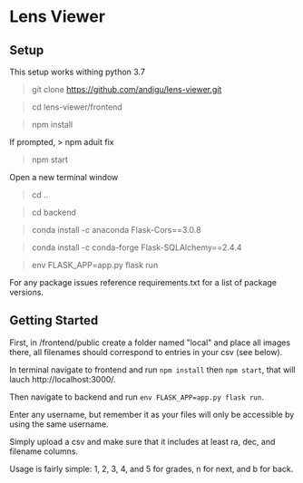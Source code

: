 # Lens Viewer

## Setup

This setup works withing python 3.7

 > git clone https://github.com/andigu/lens-viewer.git
 
 > cd lens-viewer/frontend
 
 > npm install
 
 If prompted, > npm aduit fix
 
 > npm start
 
 Open a new terminal window
 
 > cd .. 
 
 > cd backend
 
 > conda install -c anaconda Flask-Cors==3.0.8
 
 > conda install -c conda-forge Flask-SQLAlchemy==2.4.4
 
 > env FLASK_APP=app.py flask run
 

 For any package issues reference requirements.txt for a list of package versions.

## Getting Started

First, in /frontend/public create a folder named "local" and place all images there, all filenames should correspond to entries in your csv (see below).

In terminal navigate to frontend and run `npm install` then `npm start`, that will lauch http://localhost:3000/. 

Then navigate to backend and run `env FLASK_APP=app.py flask run`. 

Enter any username, but remember it as your files will only be accessible by using the same username.

Simply upload a csv and make sure that it includes at least ra, dec, and filename columns. 

Usage is fairly simple: 1, 2, 3, 4, and 5 for grades, n for next, and b for back.

